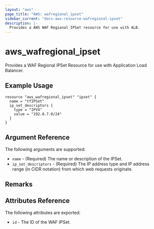 ```yaml
---
layout: "aws"
page_title: "AWS: wafregional_ipset"
sidebar_current: "docs-aws-resource-wafregional-ipset"
description: |-
  Provides a AWS WAF Regional IPSet resource for use with ALB.
---
```


# aws\_wafregional\_ipset

Provides a WAF Regional IPSet Resource for use with Application Load Balancer.

## Example Usage

```
resource "aws_wafregional_ipset" "ipset" {
  name = "tfIPSet"
  ip_set_descriptors {
    type = "IPV4"
    value = "192.0.7.0/24"
  }
}
```

## Argument Reference

The following arguments are supported:

* `name` - (Required) The name or description of the IPSet.
* `ip_set_descriptors` - (Required) The IP address type and IP address range (in CIDR notation) from which web requests originate. 

## Remarks

## Attributes Reference

The following attributes are exported:

* `id` - The ID of the WAF IPSet.
